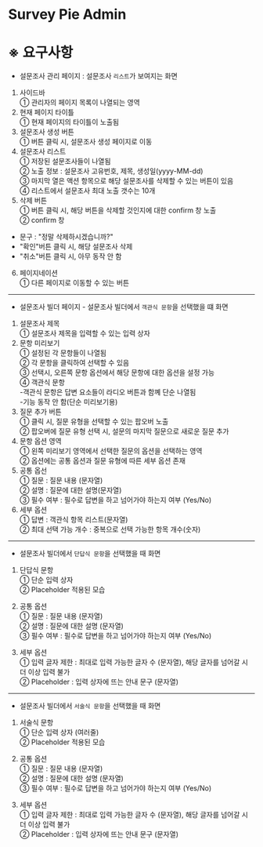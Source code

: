 # Survey Pie Admin

# ※ 요구사항

- 설문조사 관리 페이지 : 설문조사 `리스트`가 보여지는 화면

1. 사이드바 <br />
   ① 관리자의 페이지 목록이 나열되는 영역
2. 현재 페이지 타이틀 <br />
   ① 현재 페이지의 타이틀이 노출됨
3. 설문조사 생성 버튼 <br />
   ① 버튼 클릭 시, 설문조사 생성 페이지로 이동
4. 설문조사 리스트 <br />
   ① 저장된 설문조사들이 나열됨 <br />
   ② 노출 정보 : 설문조사 고유번호, 제목, 생성일(yyyy-MM-dd) <br />
   ③ 마지막 열은 액션 항목으로 해당 설문조사를 삭제할 수 있는 버튼이 있음 <br />
   ④ 리스트에서 설문조사 최대 노출 갯수는 10개
5. 삭제 버튼 <br />
   ① 버튼 클릭 시, 해당 버튼을 삭제할 것인지에 대한 confirm 창 노출 <br />
   ② confirm 창

- 문구 : "정말 삭제하시겠습니까?"
- "확인"버튼 클릭 시, 해당 설문조사 삭제
- "취소"버튼 클릭 시, 아무 동작 안 함

6. 페이지네이션 <br />
   ① 다른 페이지로 이동할 수 있는 버튼

---

- 설문조사 빌더 페이지 - 설문조사 빌더에서 `객관식 문항`을 선택했을 떄 화면

1. 설문조사 제목 <br />
   ① 설문조사 제목을 입력할 수 있는 입력 상자
2. 문항 미리보기 <br />
   ① 설정된 각 문항들이 나열됨 <br />
   ② 각 문항을 클릭하여 선택할 수 있음 <br />
   ③ 선택시, 오른쪽 문항 옵션에서 해당 문항에 대한 옵션을 설정 가능 <br />
   ④ 객관식 문항 <br /> -객관식 문항은 답변 요소들이 라디오 버튼과 함꼐 단순 나열됨<br />-기능 동작 안 함(단순 미리보기용)
3. 질문 추가 버튼 <br />
   ① 클릭 시, 질문 유형을 선택할 수 있는 팝오버 노출 <br />
   ② 팝오버에 질문 유형 선택 시, 설문의 마지막 질문으로 새로운 질문 추가 <br />
4. 문항 옵션 영역 <br />
   ① 왼쪽 미리보기 영역에서 선택한 질문의 옵션을 선택하는 영역 <br />
   ② 옵션에는 공통 옵션과 질문 유형에 따른 세부 옵션 존재 <br />
5. 공통 옵선 <br />
   ① 질문 : 질문 내용 (문자열) <br />
   ② 설명 : 질문에 대한 설명(문자열) <br />
   ③ 필수 여부 : 필수로 답변을 하고 넘어가야 하는지 여부 (Yes/No) <br />
6. 세부 옵션 <br />
   ① 답변 : 객관식 항목 리스트(문자열) <br />
   ② 최대 선택 가능 개수 : 중복으로 선택 가능한 항목 개수(숫자)<br />

---

- 설문조사 빌더에서 `단답식 문항`을 선택했을 때 화면

1. 단답식 문항 <br />
   ① 단순 입력 상자 <br />
   ② Placeholder 적용된 모습 <br />

2. 공통 옵션 <br />
   ① 질문 : 질문 내용 (문자열) <br />
   ② 설명 : 질문에 대한 설명 (문자열) <br />
   ③ 필수 여부 : 필수로 답변을 하고 넘어가야 하는지 여부 (Yes/No) <br />

3. 세부 옵션 <br />
   ① 입력 글자 제한 : 최대로 입력 가능한 글자 수 (문자열), 해당 글자를 넘어갈 시 더 이상 입력 불가 <br />
   ② Placeholder : 입력 상자에 뜨는 안내 문구 (문자열) <br />

---

- 설문조사 빌더에서 `서술식 문항`을 선택했을 때 화면

1. 서술식 문항 <br />
   ① 단순 입력 상자 (여러줄) <br />
   ② Placeholder 적용된 모습 <br />

2. 공통 옵션 <br />
   ① 질문 : 질문 내용 (문자열) <br />
   ② 설명 : 질문에 대한 설명 (문자열) <br />
   ③ 필수 여부 : 필수로 답변을 하고 넘어가야 하는지 여부 (Yes/No) <br />

3. 세부 옵션 <br />
   ① 입력 글자 제한 : 최대로 입력 가능한 글자 수 (문자열), 해당 글자를 넘어갈 시 더 이상 입력 불가 <br />
   ② Placeholder : 입력 상자에 뜨는 안내 문구 (문자열) <br />
